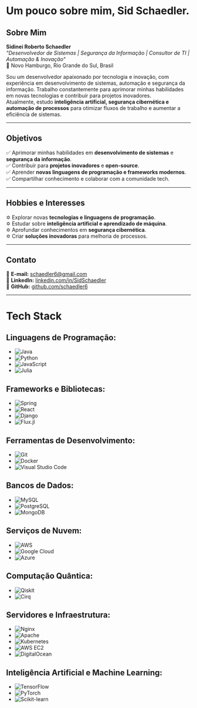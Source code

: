 # Um pouco sobre mim, Sid Schaedler.

## Sobre Mim
**Sidinei Roberto Schaedler**  
*"Desenvolvedor de Sistemas | Segurança da Informação | Consultor de TI | Automação & Inovação"*  
📍 Novo Hamburgo, Rio Grande do Sul, Brasil

Sou um desenvolvedor apaixonado por tecnologia e inovação, com experiência em desenvolvimento de sistemas, automação e segurança da informação. Trabalho constantemente para aprimorar minhas habilidades em novas tecnologias e contribuir para projetos inovadores.  
Atualmente, estudo **inteligência artificial, segurança cibernética e automação de processos** para otimizar fluxos de trabalho e aumentar a eficiência de sistemas.

---

## Objetivos
✅ Aprimorar minhas habilidades em **desenvolvimento de sistemas** e **segurança da informação**.  
✅ Contribuir para **projetos inovadores** e **open-source**.  
✅ Aprender **novas linguagens de programação e frameworks modernos**.  
✅ Compartilhar conhecimento e colaborar com a comunidade tech.

---

## Hobbies e Interesses

✡ Explorar novas **tecnologias e linguagens de programação**.  
✡ Estudar sobre **inteligência artificial e aprendizado de máquina**.  
✡ Aprofundar conhecimentos em **segurança cibernética**.  
✡ Criar **soluções inovadoras** para melhoria de processos.


---

## Contato
📩 **E-mail:** [schaedler6@gmail.com](mailto:schaedler6@gmail.com)  
🔗 **LinkedIn:** [linkedin.com/in/SidSchaedler](https://www.linkedin.com/in/SidSchaedler)  
🐙 **GitHub:** [github.com/schaedler6](https://github.com/schaedler6)  

---

# Tech Stack

## Linguagens de Programação:
- ![Java](https://img.shields.io/badge/Java-ED8B00?style=for-the-badge&logo=java&logoColor=white)
- ![Python](https://img.shields.io/badge/Python-3776AB?style=for-the-badge&logo=python&logoColor=white)
- ![JavaScript](https://img.shields.io/badge/JavaScript-F7DF1E?style=for-the-badge&logo=javascript&logoColor=black)
- ![Julia](https://img.shields.io/badge/Julia-9558B2?style=for-the-badge&logo=julia&logoColor=white)

## Frameworks e Bibliotecas:
- ![Spring](https://img.shields.io/badge/Spring-6DB33F?style=for-the-badge&logo=spring&logoColor=white)
- ![React](https://img.shields.io/badge/React-20232A?style=for-the-badge&logo=react&logoColor=61DAFB)
- ![Django](https://img.shields.io/badge/Django-092E20?style=for-the-badge&logo=django&logoColor=white)
- ![Flux.jl](https://img.shields.io/badge/Flux.jl-2D0030?style=for-the-badge&logo=julia&logoColor=white)

## Ferramentas de Desenvolvimento:
- ![Git](https://img.shields.io/badge/Git-F05032?style=for-the-badge&logo=git&logoColor=white)
- ![Docker](https://img.shields.io/badge/Docker-2496ED?style=for-the-badge&logo=docker&logoColor=white)
- ![Visual Studio Code](https://img.shields.io/badge/Visual_Studio_Code-0078d7?style=for-the-badge&logo=visual%20studio%20code&logoColor=white)

## Bancos de Dados:
- ![MySQL](https://img.shields.io/badge/MySQL-4479A1?style=for-the-badge&logo=mysql&logoColor=white)
- ![PostgreSQL](https://img.shields.io/badge/PostgreSQL-336791?style=for-the-badge&logo=postgresql&logoColor=white)
- ![MongoDB](https://img.shields.io/badge/MongoDB-4EA94B?style=for-the-badge&logo=mongodb&logoColor=white)

## Serviços de Nuvem:
- ![AWS](https://img.shields.io/badge/Amazon_AWS-232F3E?style=for-the-badge&logo=amazon-aws&logoColor=white)
- ![Google Cloud](https://img.shields.io/badge/Google_Cloud-4285F4?style=for-the-badge&logo=google-cloud&logoColor=white)
- ![Azure](https://img.shields.io/badge/Microsoft_Azure-0078D4?style=for-the-badge&logo=microsoft-azure&logoColor=white)

## Computação Quântica:
- ![Qiskit](https://img.shields.io/badge/Qiskit-45A1FF?style=for-the-badge&logo=qiskit&logoColor=white)
- ![Cirq](https://img.shields.io/badge/Cirq-333333?style=for-the-badge&logo=google&logoColor=white)

## Servidores e Infraestrutura:
- ![Nginx](https://img.shields.io/badge/Nginx-009639?style=for-the-badge&logo=nginx&logoColor=white)
- ![Apache](https://img.shields.io/badge/Apache-D22128?style=for-the-badge&logo=apache&logoColor=white)
- ![Kubernetes](https://img.shields.io/badge/Kubernetes-326CE5?style=for-the-badge&logo=kubernetes&logoColor=white)
- ![AWS EC2](https://img.shields.io/badge/AWS_EC2-FF9900?style=for-the-badge&logo=amazon-aws&logoColor=white)
- ![DigitalOcean](https://img.shields.io/badge/DigitalOcean-0080FF?style=for-the-badge&logo=digitalocean&logoColor=white)

## Inteligência Artificial e Machine Learning:
- ![TensorFlow](https://img.shields.io/badge/TensorFlow-FF6F00?style=for-the-badge&logo=tensorflow&logoColor=white)
- ![PyTorch](https://img.shields.io/badge/PyTorch-EE4C2C?style=for-the-badge&logo=pytorch&logoColor=white)
- ![Scikit-learn](https://img.shields.io/badge/Scikit-learn-F7931E?style=for-the-badge&logo=scikit-learn&logoColor=white)





